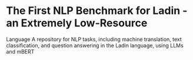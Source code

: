 # The First NLP Benchmark for Ladin - an Extremely Low-Resource
Language
A repository for NLP tasks, including machine translation, text classification, and question answering in the Ladin language, using LLMs and mBERT
